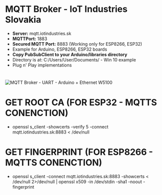 # MQTT Broker - IoT Industries Slovakia
* **Server:** mqtt.iotindustries.sk
* **MQTTPort:** 1883
* **Secured MQTT Port:** 8883 (Working only for ESP8266, ESP32)
* Example for Arduino, ESP8266, ESP32 boards
* **Copy PubSubClient to your Arduino/libraries directory**
* Directory is at: C:/Users/User/Documents/ - Win 10 example
* Plug n' Play implementations
#
![MQTT Broker - UART - Arduino + Ethernet W5100](https://i.imgur.com/DyHkXkt.png)
# GET ROOT CA (FOR ESP32 - MQTTS CONENCTION)
* openssl s_client -showcerts -verify 5 -connect mqtt.iotindustries.sk:8883 < /dev/null
# GET FINGERPRINT (FOR ESP8266 - MQTTS CONENCTION)
* openssl s_client -connect mqtt.iotindustries.sk:8883 -showcerts < /dev/null 2>/dev/null   | openssl x509 -in /dev/stdin -sha1 -noout -fingerprint
